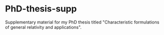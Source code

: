 # PhD-thesis-supp
Supplementary material for my PhD thesis titled "Characteristic formulations of general relativity and applications".

